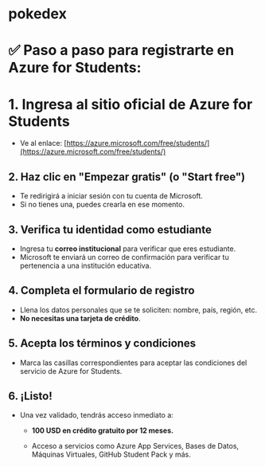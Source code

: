 # pokedex
# ✅ **Paso a paso para registrarte en Azure for Students:**


# **1. Ingresa al sitio oficial de Azure for Students**

-   Ve al enlace: [https://azure.microsoft.com/free/students/](https://azure.microsoft.com/free/students/)
## **2. Haz clic en "Empezar gratis" (o "Start free")**
-   Te redirigirá a iniciar sesión con tu cuenta de Microsoft.
-   Si no tienes una, puedes crearla en ese momento.

## **3. Verifica tu identidad como estudiante**
-   Ingresa tu **correo institucional** para verificar que eres estudiante.
-   Microsoft te enviará un correo de confirmación para verificar tu pertenencia a una institución educativa.

##  **4. Completa el formulario de registro**

-   Llena los datos personales que se te soliciten: nombre, país, región, etc.
-   **No necesitas una tarjeta de crédito**.


##  **5. Acepta los términos y condiciones**
-   Marca las casillas correspondientes para aceptar las condiciones del servicio de Azure for Students.

##  **6. ¡Listo!**

-   Una vez validado, tendrás acceso inmediato a:
    
    -   **100 USD en crédito gratuito por 12 meses.**
        
    -   Acceso a servicios como Azure App Services, Bases de Datos, Máquinas Virtuales, GitHub Student Pack y más.
